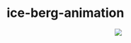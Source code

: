 # ice-berg-animation
<p align="center"><img src="https://sensipleo365-my.sharepoint.com/:v:/g/personal/vignesh_ramesh_sensiple_com/EUr1GckOJZRAs4_XysYTMOYBprBiHLGLcpBDw0rkR8mXFg?e=0zdvUc"></p>